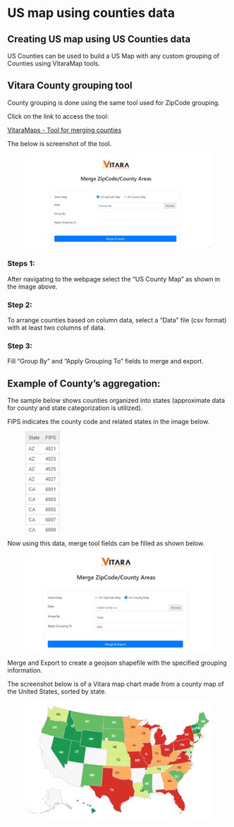 # US map using counties data

## Creating US map using US Counties data

US Counties can be used to build a US Map with any custom grouping of Counties using VitaraMap tools.

## Vitara County grouping tool <a href="#vitara-county-grouping-tool" id="vitara-county-grouping-tool"></a>

County grouping is done using the same tool used for ZipCode grouping.

Click on the link to access the tool:

[VitaraMaps - Tool for merging counties](https://cloud.vitaracharts.com/maptools/zipcode.html)

The below is screenshot of the tool.

<figure><img src="../.gitbook/assets/maps2.png" alt=""><figcaption></figcaption></figure>

### **Steps 1:**

After navigating to the webpage select the “US County Map” as shown in the image above.

### **Step 2:**

To arrange counties based on column data, select a “Data” file (csv format) with at least two columns of data.

### **Step 3:**

Fill “Group By” and “Apply Grouping To” fields to merge and export.

## Example of County’s aggregation: <a href="#example-of-countys-aggregation" id="example-of-countys-aggregation"></a>

The sample below shows counties organized into states (approximate data for county and state categorization is utilized).

FIPS indicates the county code and related states in the image below.

<figure><img src="../.gitbook/assets/image27 (1).png" alt=""><figcaption></figcaption></figure>

Now using this data, merge tool fields can be filled as shown below.

<figure><img src="../.gitbook/assets/maps3.png" alt=""><figcaption></figcaption></figure>

Merge and Export to create a geojson shapefile with the specified grouping information.

The screenshot below is of a Vitara map chart made from a county map of the United States, sorted by state.

<figure><img src="../.gitbook/assets/image75 (1).png" alt=""><figcaption></figcaption></figure>
